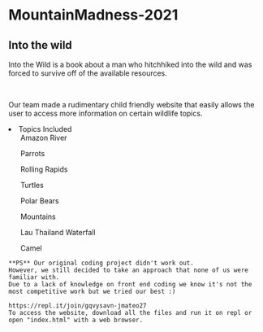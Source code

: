 # MountainMadness-2021
<html>
<head>

</head>
<body onload = "write()">
<div class="container">
<div class="main">
	<h2>Into the wild</h2>
	<p>Into the Wild is a book about a man who hitchhiked into the wild and was forced to survive off of the available resources. </p>
	</br>
	<p>Our team made a rudimentary child friendly website that easily allows the user to access more information on certain wildlife topics.</p>
	<li>Topics Included
		<ul>Amazon River</ul>
		<ul>Parrots</ul>
		<ul>Rolling Rapids</ul>
		<ul>Turtles</ul>
		<ul>Polar Bears</ul>
		<ul>Mountains</ul>
		<ul>Lau Thailand Waterfall	</ul>
        <ul>Camel	</ul>
		</li>

	
    **PS** Our original coding project didn't work out. 
	However, we still decided to take an approach that none of us were familiar with.
	Due to a lack of knowledge on front end coding we know it's not the most competitive work but we tried our best :)
	
	https://repl.it/join/gqvysavn-jmateo27
	To access the website, download all the files and run it on repl or open "index.html" with a web browser. 
</div>
</div>
</body>
</html>
